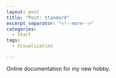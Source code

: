 ```yaml
---
layout: post
title: "Post: Standard"
excerpt_separator: "<!--more-->"
categories:
  - Start
tags:
  - Visualization

---
```


Online documentation for my new hobby. 

<!--more-->

